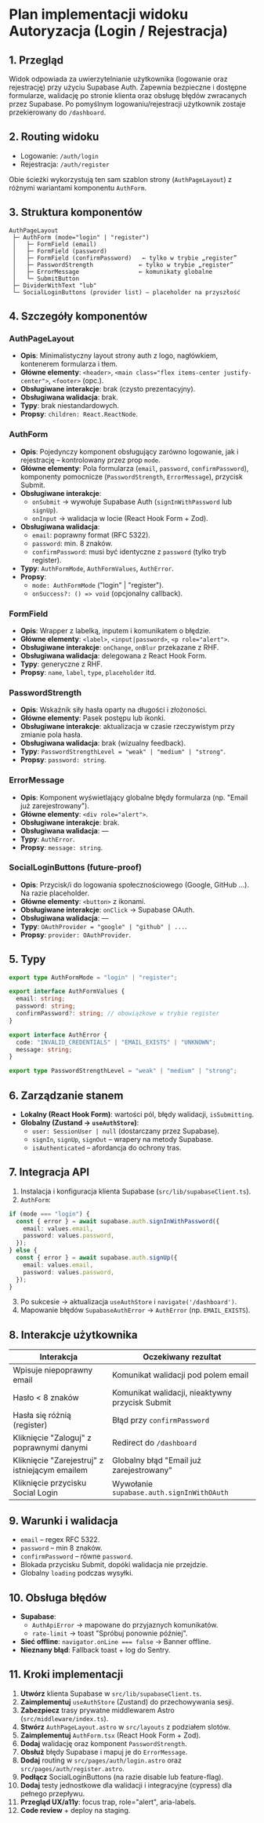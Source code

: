 # Plan implementacji widoku Autoryzacja (Login / Rejestracja)

## 1. Przegląd

Widok odpowiada za uwierzytelnianie użytkownika (logowanie oraz rejestrację) przy użyciu Supabase Auth. Zapewnia bezpieczne i dostępne formularze, walidację po stronie klienta oraz obsługę błędów zwracanych przez Supabase. Po pomyślnym logowaniu/rejestracji użytkownik zostaje przekierowany do `/dashboard`.

## 2. Routing widoku

- Logowanie: `/auth/login`
- Rejestracja: `/auth/register`

Obie ścieżki wykorzystują ten sam szablon strony (`AuthPageLayout`) z różnymi wariantami komponentu `AuthForm`.

## 3. Struktura komponentów

```
AuthPageLayout
 ├─ AuthForm (mode="login" | "register")
 │   ├─ FormField (email)
 │   ├─ FormField (password)
 │   ├─ FormField (confirmPassword)   ← tylko w trybie „register”
 │   ├─ PasswordStrength             ← tylko w trybie „register”
 │   ├─ ErrorMessage                 ← komunikaty globalne
 │   └─ SubmitButton
 ├─ DividerWithText "lub"
 └─ SocialLoginButtons (provider list) – placeholder na przyszłość
```

## 4. Szczegóły komponentów

### AuthPageLayout

- **Opis**: Minimalistyczny layout strony auth z logo, nagłówkiem, kontenerem formularza i tłem.
- **Główne elementy**: `<header>`, `<main class="flex items-center justify-center">`, `<footer>` (opc.).
- **Obsługiwane interakcje**: brak (czysto prezentacyjny).
- **Obsługiwana walidacja**: brak.
- **Typy**: brak niestandardowych.
- **Propsy**: `children: React.ReactNode`.

### AuthForm

- **Opis**: Pojedynczy komponent obsługujący zarówno logowanie, jak i rejestrację – kontrolowany przez prop `mode`.
- **Główne elementy**: Pola formularza (`email`, `password`, `confirmPassword`), komponenty pomocnicze (`PasswordStrength`, `ErrorMessage`), przycisk Submit.
- **Obsługiwane interakcje**:
  - `onSubmit` → wywołuje Supabase Auth (`signInWithPassword` lub `signUp`).
  - `onInput` → walidacja w locie (React Hook Form + Zod).
- **Obsługiwana walidacja**:
  - `email`: poprawny format (RFC 5322).
  - `password`: min. 8 znaków.
  - `confirmPassword`: musi być identyczne z `password` (tylko tryb register).
- **Typy**: `AuthFormMode`, `AuthFormValues`, `AuthError`.
- **Propsy**:
  - `mode: AuthFormMode` ("login" | "register").
  - `onSuccess?: () => void` (opcjonalny callback).

### FormField

- **Opis**: Wrapper z labelką, inputem i komunikatem o błędzie.
- **Główne elementy**: `<label>`, `<input|password>`, `<p role="alert">`.
- **Obsługiwane interakcje**: `onChange`, `onBlur` przekazane z RHF.
- **Obsługiwana walidacja**: delegowana z React Hook Form.
- **Typy**: generyczne z RHF.
- **Propsy**: `name`, `label`, `type`, `placeholder` itd.

### PasswordStrength

- **Opis**: Wskaźnik siły hasła oparty na długości i złożoności.
- **Główne elementy**: Pasek postępu lub ikonki.
- **Obsługiwane interakcje**: aktualizacja w czasie rzeczywistym przy zmianie pola hasła.
- **Obsługiwana walidacja**: brak (wizualny feedback).
- **Typy**: `PasswordStrengthLevel = "weak" | "medium" | "strong"`.
- **Propsy**: `password: string`.

### ErrorMessage

- **Opis**: Komponent wyświetlający globalne błędy formularza (np. "Email już zarejestrowany").
- **Główne elementy**: `<div role="alert">`.
- **Obsługiwane interakcje**: brak.
- **Obsługiwana walidacja**: —
- **Typy**: `AuthError`.
- **Propsy**: `message: string`.

### SocialLoginButtons (future-proof)

- **Opis**: Przycisk/i do logowania społecznościowego (Google, GitHub ...). Na razie placeholder.
- **Główne elementy**: `<button>` z ikonami.
- **Obsługiwane interakcje**: `onClick` → Supabase OAuth.
- **Obsługiwana walidacja**: —
- **Typy**: `OAuthProvider = "google" | "github" | ...`.
- **Propsy**: `provider: OAuthProvider`.

## 5. Typy

```ts
export type AuthFormMode = "login" | "register";

export interface AuthFormValues {
  email: string;
  password: string;
  confirmPassword?: string; // obowiązkowe w trybie register
}

export interface AuthError {
  code: "INVALID_CREDENTIALS" | "EMAIL_EXISTS" | "UNKNOWN";
  message: string;
}

export type PasswordStrengthLevel = "weak" | "medium" | "strong";
```

## 6. Zarządzanie stanem

- **Lokalny (React Hook Form)**: wartości pól, błędy walidacji, `isSubmitting`.
- **Globalny (Zustand → `useAuthStore`)**:
  - `user: SessionUser | null` (dostarczany przez Supabase).
  - `signIn`, `signUp`, `signOut` – wrapery na metody Supabase.
  - `isAuthenticated` – afordancja do ochrony tras.

## 7. Integracja API

1. Instalacja i konfiguracja klienta Supabase (`src/lib/supabaseClient.ts`).
2. `AuthForm`:

```ts
if (mode === "login") {
  const { error } = await supabase.auth.signInWithPassword({
    email: values.email,
    password: values.password,
  });
} else {
  const { error } = await supabase.auth.signUp({
    email: values.email,
    password: values.password,
  });
}
```

3. Po sukcesie → aktualizacja `useAuthStore` i `navigate('/dashboard')`.
4. Mapowanie błędów `SupabaseAuthError` → `AuthError` (np. `EMAIL_EXISTS`).

## 8. Interakcje użytkownika

| Interakcja                                     | Oczekiwany rezultat                             |
| ---------------------------------------------- | ----------------------------------------------- |
| Wpisuje niepoprawny email                      | Komunikat walidacji pod polem email             |
| Hasło < 8 znaków                               | Komunikat walidacji, nieaktywny przycisk Submit |
| Hasła się różnią (register)                    | Błąd przy `confirmPassword`                     |
| Kliknięcie "Zaloguj" z poprawnymi danymi       | Redirect do `/dashboard`                        |
| Kliknięcie "Zarejestruj" z istniejącym emailem | Globalny błąd "Email już zarejestrowany"        |
| Kliknięcie przycisku Social Login              | Wywołanie `supabase.auth.signInWithOAuth`       |

## 9. Warunki i walidacja

- `email` – regex RFC 5322.
- `password` – min 8 znaków.
- `confirmPassword` – równe `password`.
- Blokada przycisku Submit, dopóki walidacja nie przejdzie.
- Globalny `loading` podczas wysyłki.

## 10. Obsługa błędów

- **Supabase**:
  - `AuthApiError` → mapowane do przyjaznych komunikatów.
  - `rate-limit` → toast "Spróbuj ponownie później".
- **Sieć offline**: `navigator.onLine === false` → Banner offline.
- **Nieznany błąd**: Fallback toast + log do Sentry.

## 11. Kroki implementacji

1. **Utwórz** klienta Supabase w `src/lib/supabaseClient.ts`.
2. **Zaimplementuj** `useAuthStore` (Zustand) do przechowywania sesji.
3. **Zabezpiecz** trasy prywatne middlewarem Astro (`src/middleware/index.ts`).
4. **Stwórz** `AuthPageLayout.astro` w `src/layouts` z podziałem slotów.
5. **Zaimplementuj** `AuthForm.tsx` (React Hook Form + Zod).
6. **Dodaj** walidację oraz komponent `PasswordStrength`.
7. **Obsłuż** błędy Supabase i mapuj je do `ErrorMessage`.
8. **Dodaj** routing w `src/pages/auth/login.astro` oraz `src/pages/auth/register.astro`.
9. **Podłącz** SocialLoginButtons (na razie disable lub feature-flag).
10. **Dodaj** testy jednostkowe dla walidacji i integracyjne (cypress) dla pełnego przepływu.
11. **Przegląd UX/a11y**: focus trap, role="alert", aria-labels.
12. **Code review** + deploy na staging.
